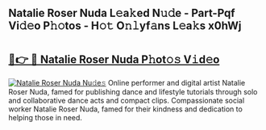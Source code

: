 ## Natalie Roser Nuda L𝚎a𝚔ed N𝚞𝚍e - Part-Pqf Vi𝚍𝚎o P𝚑𝚘tos - H𝚘𝚝 O𝚗𝚕yf𝚊ns L𝚎a𝚔s x0hWj

# <h2><a href="http://kfdio3.oniu.top/?m=Natalie+Roser+Nuda">🔗👉 🔴 Natalie Roser Nuda P𝚑ot𝚘𝚜 V𝚒d𝚎o</a></h2>

[![Natalie Roser Nuda Nu𝚍e𝚜](https://i.imgur.com/0qMVB7G.gif)](http://kfdio3.oniu.top/?m=Natalie+Roser+Nuda)
Online performer and digital artist Natalie Roser Nuda, famed for publishing dance and lifestyle tutorials through solo and collaborative dance acts and compact clips. Compassionate social worker Natalie Roser Nuda, famed for their kindness and dedication to helping those in need.  
